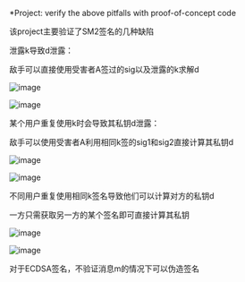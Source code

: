 *Project: verify the above pitfalls with proof-of-concept code

该project主要验证了SM2签名的几种缺陷

泄露k导致d泄露：

敌手可以直接使用受害者A签过的sig以及泄露的k求解d

![image](https://user-images.githubusercontent.com/105588850/180984933-3de6690e-5e5a-4bf1-94ee-26a36d36541b.png)

![image](https://user-images.githubusercontent.com/105588850/180985188-09f30684-3b86-477d-bbb9-ae188bf00dfb.png)

某个用户重复使用k时会导致其私钥d泄露：

敌手可以使用受害者A利用相同k签的sig1和sig2直接计算其私钥d

![image](https://user-images.githubusercontent.com/105588850/180985455-277f07b0-e3f1-4cf2-bf4c-015bff735fe5.png)

![image](https://user-images.githubusercontent.com/105588850/180985485-9e9301eb-58fb-4821-a6e0-76e87b9ea6b9.png)

不同用户重复使用相同k签名导致他们可以计算对方的私钥d

一方只需获取另一方的某个签名即可直接计算其私钥

![image](https://user-images.githubusercontent.com/105588850/180985986-26825802-e4c3-4117-b43d-0ef0cb3e9db2.png)

![image](https://user-images.githubusercontent.com/105588850/180985970-0f6dc8fb-5e49-49d9-9049-b87a85ef9628.png)


对于ECDSA签名，不验证消息m的情况下可以伪造签名
